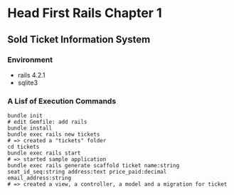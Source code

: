 # Head First Rails Chapter 1
## Sold Ticket Information System
### Environment
- rails 4.2.1
- sqlite3

### A Lisf of Execution Commands
```
bundle init
# edit Gemfile: add rails
bundle install
bundle exec rails new tickets
# => created a "tickets" folder
cd tickets
bundle exec rails start
# => started sample application
bundle exec rails generate scaffold ticket name:string seat_id_seq:string address:text price_paid:decimal email_address:string
# => created a view, a controller, a model and a migration for ticket
```
